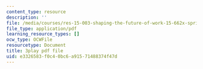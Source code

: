 ```yaml
---
content_type: resource
description: ''
file: /media/courses/res-15-003-shaping-the-future-of-work-15-662x-spring-2016/e3326583f0c40bc6a91571488374f47d_yBvKhgnYLM4.pdf
file_type: application/pdf
learning_resource_types: []
ocw_type: OCWFile
resourcetype: Document
title: 3play pdf file
uid: e3326583-f0c4-0bc6-a915-71488374f47d
---
```

